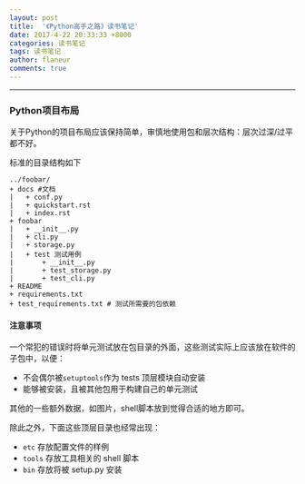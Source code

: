 ```yaml
---
layout: post
title:  '《Python高手之路》读书笔记'
date: 2017-4-22 20:33:33 +8000
categories: 读书笔记
tags: 读书笔记
author: flaneur
comments: true
---
```


---

### Python项目布局




关于Python的项目布局应该保持简单，审慎地使用包和层次结构：层次过深/过平都不好。

标准的目录结构如下

```
../foobar/
+ docs #文档
|	+ conf.py
|	+ quickstart.rst
|	+ index.rst
+ foobar
|	+ __init__.py
|	+ cli.py
|	+ storage.py
|	+ test 测试用例
|		+ __init__.py
|		+ test_storage.py
|		+ test_cli.py
+ README
+ requirements.txt
+ test_requirements.txt # 测试所需要的包依赖
```

#### 注意事项

一个常犯的错误时将单元测试放在包目录的外面，这些测试实际上应该放在软件的子包中，以便：

- 不会偶尔被`setuptools`作为 tests 顶层模块自动安装
- 能够被安装，且被其他包用于构建自己的单元测试

其他的一些额外数据，如图片，shell脚本放到觉得合适的地方即可。

除此之外，下面这些顶层目录也经常出现：

- `etc` 存放配置文件的样例
- `tools` 存放工具相关的 shell 脚本
- `bin` 存放将被 setup.py 安装


